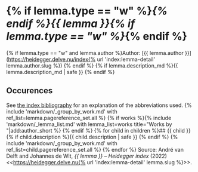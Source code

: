 # {% if lemma.type == "w" %}_{% endif %}{{ lemma }}{% if lemma.type == "w" %}_{% endif %}
{% if lemma.type == "w" and lemma.author %}Author: [{{ lemma.author }}](https://heidegger.delve.nu/index{% url 'index:lemma-detail' lemma.author.slug %})
{% endif %}
{% if lemma.description_md %}{{ lemma.description_md | safe }}
{% endif %}
## Occurences
See [the index bibliography](https://heidegger.delve.nu/index/#bibliography) for an explanation of the abbreviations used.
{% include 'markdown/_group_by_work.md' with ref_list=lemma.pagereference_set.all %}
{% if works %}{% include 'markdown/_lemma_list.md' with lemma_list=works title="Works by "|add:author_short %}
{% endif %}
{% for child in children %}## {{ child }}
  {% if child.description %}{{ child.description | safe }}
  {% endif %}
  {% include 'markdown/_group_by_work.md' with ref_list=child.pagereference_set.all %}
{% endfor %}
Source: André van Delft and Johannes de Wit, _{{ lemma }} – Heidegger index_ (2022) \<<https://heidegger.delve.nu{% url 'index:lemma-detail' lemma.slug %}>\>.
